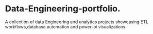 # Data-Engineering-portfolio.
A collection of data Engineering and analytics projects showcasing ETL workflows,database automation and power-bi visualizations 

